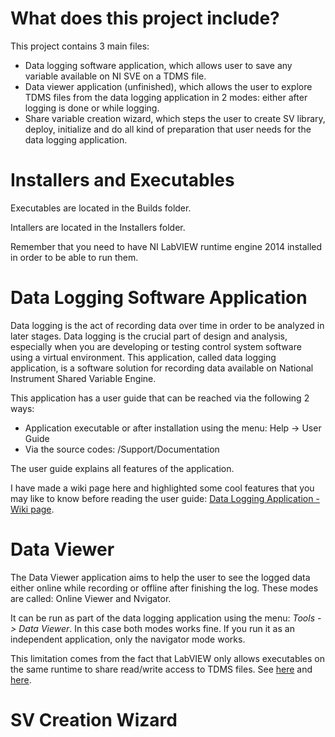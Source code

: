# What does this project include?
This project contains 3 main files:
- Data logging software application, which allows user to save any variable available on NI SVE on a TDMS file. 
- Data viewer application (unfinished), which allows the user to explore TDMS files from the data logging application in 2 modes: 
either after logging is done or while logging.
- Share variable creation wizard, which steps the user to create SV library, deploy, initialize and do all kind of 
preparation that user needs for the data logging application.


# Installers and Executables
Executables are located in the Builds folder. 

Intallers are located in the Installers folder.

Remember that you need to have NI LabVIEW runtime engine 2014 installed in order to be able to run them.

# Data Logging Software Application
Data logging is the act of recording data over time in order to be analyzed in later stages. Data logging is the crucial part of design and analysis, especially when you are developing or testing control system software using a virtual environment. This application, called data logging application, is a software solution for recording data available on National Instrument Shared Variable Engine. 

This application has a user guide that can be reached via the following 2 ways:
- Application executable or after installation using the menu: Help -> User Guide 
- Via the source codes: /Support/Documentation

The user guide explains all features of the application.

I have made a wiki page here and highlighted some cool features that you may like to know before reading the user guide: [Data Logging Application - Wiki page](https://github.com/EhsanPeymani/DataLoggingApp/wiki/Data-Logging-Application). 

# Data Viewer
The Data Viewer application aims to help the user to see the logged data either online while recording or offline after finishing the log. These modes are called: Online Viewer and Nvigator.

It can be run as part of the data logging application using the menu: _Tools -> Data Viewer_. In this case both modes works fine. If you run it as an independent application, only the navigator mode works. 

This limitation comes from the fact that LabVIEW only allows executables on the same runtime to share read/write access to TDMS files. See [here](https://forums.ni.com/t5/LabVIEW/Is-it-allowed-read-TDMS-file-while-there-is-a-reference-open-to/td-p/1436632) and [here](https://forums.ni.com/t5/LabVIEW/Dr-Damien-s-Development-Running-Top-Level-VIs-III-Launching/m-p/1004721).

# SV Creation Wizard
